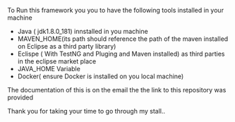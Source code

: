 To Run this framework you you to have the following tools installed in your  machine
* Java ( jdk1.8.0_181) innstalled in you machine
* MAVEN_HOME(its path should reference the path of the maven installed on Eclipse as a third party library)
* Eclispe ( With TestNG and Pluging and Maven installed) as third parties in the eclipse market place
* JAVA_HOME Variable
* Docker( ensure Docker is installed on you local machine)

The documentation of this is on the email the the link to this repository was provided

Thank you for taking your time to go through my stall..
